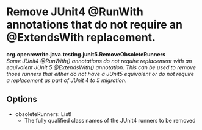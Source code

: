# Remove JUnit4 @RunWith annotations that do not require an @ExtendsWith replacement.

**org.openrewrite.java.testing.junit5.RemoveObsoleteRunners**  
_Some JUnit4 @RunWith\(\) annotations do not require replacement with an equivalent JUnit 5 @ExtendsWith\(\) annotation. This can be used to remove those runners that either do not have a JUnit5 equivalent or do not require a replacement as part of JUnit 4 to 5 migration._

## Options

* obsoleteRunners: List!
  * The fully qualified class names of the JUnit4 runners to be removed


